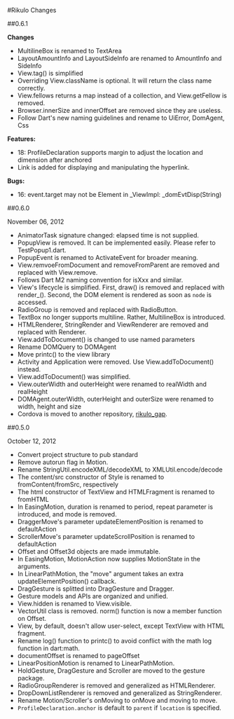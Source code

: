#Rikulo Changes

##0.6.1

**Changes**

* MultilineBox is renamed to TextArea
* LayoutAmountInfo and LayoutSideInfo are renamed to AmountInfo and SideInfo
* View.tag() is simplified
* Overriding View.className is optional. It will return the class name correctly.
* View.fellows returns a map instead of a collection, and View.getFellow is removed.
* Browser.innerSize and innerOffset are removed since they are useless.
* Follow Dart's new naming guidelines and rename to UiError, DomAgent, Css

**Features:**

* 18: ProfileDeclaration supports margin to adjust the location and dimension after anchored
* Link is added for displaying and manipulating the hyperlink.

**Bugs:**

* 16: event.target may not be Element in _ViewImpl: _domEvtDisp(String)

##0.6.0

November 06, 2012

* AnimatorTask signature changed: elapsed time is not supplied.
* PopupView is removed. It can be implemented easily. Please refer to TestPopup1.dart.
* PopupEvent is renamed to ActivateEvent for broader meaning.
* View.remvoeFromDocument and removeFromParent are removed and replaced with View.remove.
* Follows Dart M2 naming convention for isXxx and similar.
* View's lifecycle is simplified. First, draw() is removed and replaced with
  render_(). Second, the DOM element is rendered as soon as `node` is accessed.
* RadioGroup is removed and replaced with RadioButton.
* TextBox no longer supports multiline. Rather, MultilineBox is introduced.
* HTMLRenderer, StringRender and ViewRenderer are removed and replaced with Renderer.
* View.addToDocument() is changed to use named parameters
* Rename DOMQuery to DOMAgent
* Move printc() to the view library
* Activity and Application were removed. Use View.addToDocument() instead.
* View.addToDocument() was simplified.
* View.outerWidth and outerHeight were renamed to realWidth and realHeight
* DOMAgent.outerWidth, outerHeight and outerSize were renamed to width, height and size
* Cordova is moved to another repository, [rikulo_gap](https://github.com/rikulo/rikulo-gap).

##0.5.0

October 12, 2012

* Convert project structure to pub standard
* Remove autorun flag in Motion.
* Rename StringUtil.encodeXML/decodeXML to XMLUtil.encode/decode
* The content/src constructor of Style is renamed to fromContent/fromSrc, respectively
* The html constructor of TextView and HTMLFragment is renamed to fromHTML
* In EasingMotion, duration is renamed to period, repeat parameter is introduced, and mode is removed.
* DraggerMove's parameter updateElementPosition is renamed to defaultAction
* ScrollerMove's parameter updateScrollPosition is renamed to defaultAction
* Offset and Offset3d objects are made immutable.
* In EasingMotion, MotionAction now supplies MotionState in the arguments.
* In LinearPathMotion, the "move" argument takes an extra updateElementPosition() callback.  
* DragGesture is splitted into DragGesture and Dragger.
* Gesture models and APIs are organized and unified.
* View.hidden is renamed to View.visible.
* VectorUtil class is removed. norm() function is now a member function on Offset.
* View, by default, doesn't allow user-select, except TextView with HTML fragment.
* Rename log() function to printc() to avoid conflict with the math log function in dart:math.
* documentOffset is renamed to pageOffset
* LinearPositionMotion is renamed to LinearPathMotion.
* HoldGesture, DragGesture and Scroller are moved to the gesture package.
* RadioGroupRenderer is removed and generalized as HTMLRenderer.
* DropDownListRenderer is removed and generalized as StringRenderer.
* Rename Motion/Scroller's onMoving to onMove and moving to move.
* `ProfileDeclaration.anchor` is default to `parent` if `location` is specified.
